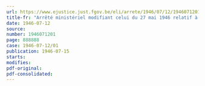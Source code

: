 ```yaml
---
url: https://www.ejustice.just.fgov.be/eli/arrete/1946/07/12/1946071201/justel
title-fr: "Arrêté ministériel modifiant celui du 27 mai 1946 relatif à la mobilisation de la récolte de 1946"
date: 1946-07-12
source:
number: 1946071201
page: 888888
case: 1946-07-12/01
publication: 1946-07-15
starts:
modifies:
pdf-original:
pdf-consolidated:
---
```


